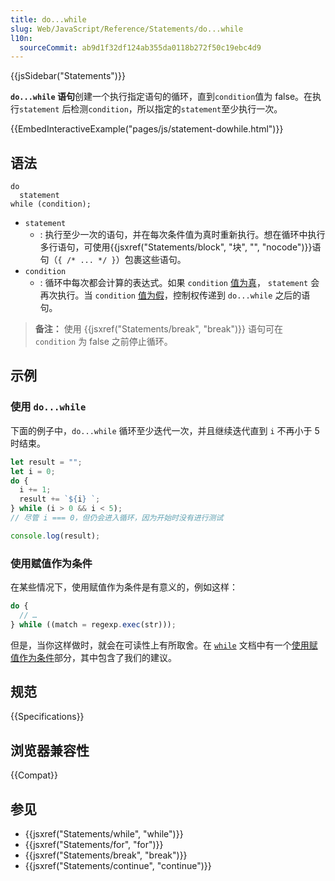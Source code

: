 ```yaml
---
title: do...while
slug: Web/JavaScript/Reference/Statements/do...while
l10n:
  sourceCommit: ab9d1f32df124ab355da0118b272f50c19ebc4d9
---
```


{{jsSidebar("Statements")}}

**`do...while` 语句**创建一个执行指定语句的循环，直到`condition`值为 false。在执行`statement` 后检测`condition`，所以指定的`statement`至少执行一次。

{{EmbedInteractiveExample("pages/js/statement-dowhile.html")}}

## 语法

```js-nolint
do
  statement
while (condition);
```

- `statement`
  - : 执行至少一次的语句，并在每次条件值为真时重新执行。想在循环中执行多行语句，可使用{{jsxref("Statements/block", "块", "", "nocode")}}语句（`{ /* ... */ }`）包裹这些语句。
- `condition`
  - : 循环中每次都会计算的表达式。如果 `condition` [值为真](/zh-CN/docs/Glossary/Truthy)， `statement` 会再次执行。当 `condition` [值为假](/zh-CN/docs/Glossary/Falsy)，控制权传递到 `do...while` 之后的语句。

> **备注：** 使用 {{jsxref("Statements/break", "break")}} 语句可在 `condition` 为 false 之前停止循环。

## 示例

### 使用 `do...while`

下面的例子中，`do...while` 循环至少迭代一次，并且继续迭代直到 `i` 不再小于 5 时结束。

```js
let result = "";
let i = 0;
do {
  i += 1;
  result += `${i} `;
} while (i > 0 && i < 5);
// 尽管 i === 0，但仍会进入循环，因为开始时没有进行测试

console.log(result);
```

### 使用赋值作为条件

在某些情况下，使用赋值作为条件是有意义的，例如这样：

```js
do {
  // …
} while ((match = regexp.exec(str)));
```

但是，当你这样做时，就会在可读性上有所取舍。在 [`while`](/zh-CN/docs/Web/JavaScript/Reference/Statements/while) 文档中有一个[使用赋值作为条件](/zh-CN/docs/Web/JavaScript/Reference/Statements/while#使用赋值作为条件)部分，其中包含了我们的建议。

## 规范

{{Specifications}}

## 浏览器兼容性

{{Compat}}

## 参见

- {{jsxref("Statements/while", "while")}}
- {{jsxref("Statements/for", "for")}}
- {{jsxref("Statements/break", "break")}}
- {{jsxref("Statements/continue", "continue")}}
